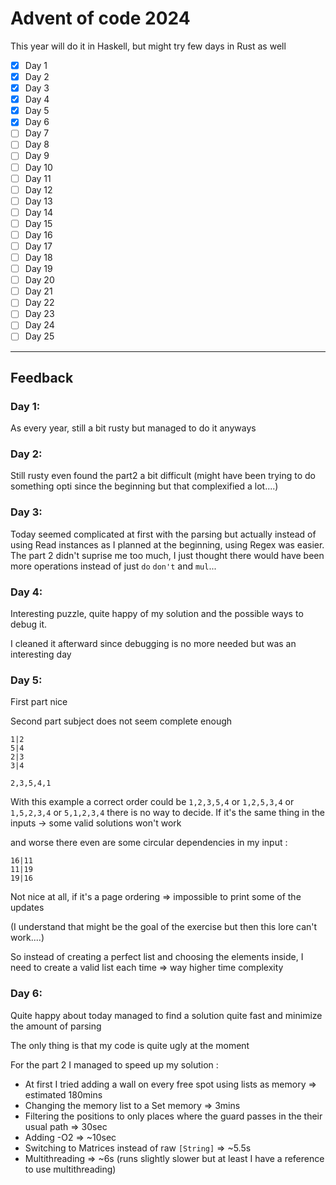 # Advent of code 2024

This year will do it in Haskell, but might try few days in Rust as well

- [x] Day 1
- [x] Day 2
- [x] Day 3
- [x] Day 4
- [x] Day 5
- [x] Day 6
- [ ] Day 7
- [ ] Day 8
- [ ] Day 9
- [ ] Day 10
- [ ] Day 11
- [ ] Day 12
- [ ] Day 13
- [ ] Day 14
- [ ] Day 15
- [ ] Day 16
- [ ] Day 17
- [ ] Day 18
- [ ] Day 19
- [ ] Day 20
- [ ] Day 21
- [ ] Day 22
- [ ] Day 23
- [ ] Day 24
- [ ] Day 25

---

## Feedback

### Day 1:

As every year, still a bit rusty but managed to do it anyways

### Day 2:

Still rusty even found the part2 a bit difficult (might have been trying to do something opti since the beginning but that complexified a lot....)

### Day 3:

Today seemed complicated at first with the parsing but actually instead of using Read instances as I planned at the beginning, using Regex was easier.
The part 2 didn't suprise me too much, I just thought there would have been more operations instead of just `do` `don't` and `mul`...

### Day 4:

Interesting puzzle, quite happy of my solution and the possible ways to debug it.

I cleaned it afterward since debugging is no more needed but was an interesting day

### Day 5:

First part nice

Second part subject does not seem complete enough
```
1|2
5|4
2|3
3|4

2,3,5,4,1
```
With this example a correct order could be
`1,2,3,5,4` or `1,2,5,3,4` or `1,5,2,3,4` or `5,1,2,3,4`
there is no way to decide. If it's the same thing in the inputs -> some valid solutions won't work

and worse there even are some circular dependencies in my input :
```
16|11
11|19
19|16
```
Not nice at all, if it's a page ordering => impossible to print some of the updates

(I understand that might be the goal of the exercise but then this lore can't work....)

So instead of creating a perfect list and choosing the elements inside, I need to create a valid list each time => way higher time complexity

### Day 6:

Quite happy about today managed to find a solution quite fast and minimize the amount of parsing

The only thing is that my code is quite ugly at the moment

For the part 2 I managed to speed up my solution :
- At first I tried adding a wall on every free spot using lists as memory => estimated 180mins
- Changing the memory list to a Set memory => 3mins
- Filtering the positions to only places where the guard passes in the their usual path => 30sec
- Adding -O2 => ~10sec
- Switching to Matrices instead of raw `[String]` => ~5.5s
- Multithreading => ~6s (runs slightly slower but at least I have a reference to use multithreading)
